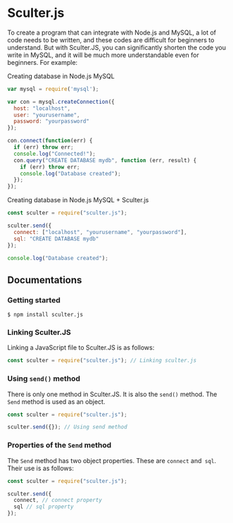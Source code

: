 # Sculter.js
To create a program that can integrate with Node.js and MySQL, a lot of code needs to be written, and these codes are difficult for beginners to understand. But with Sculter.JS, you can significantly shorten the code you write in MySQL, and it will be much more understandable even for beginners. For example:

Creating database in Node.js MySQL
```js
var mysql = require('mysql');

var con = mysql.createConnection({
  host: "localhost",
  user: "yourusername",
  password: "yourpassword"
});

con.connect(function(err) {
  if (err) throw err;
  console.log("Connected!");
  con.query("CREATE DATABASE mydb", function (err, result) {
    if (err) throw err;
    console.log("Database created");
  });
});
```
Creating database in Node.js MySQL + Sculter.js
```js
const sculter = require("sculter.js");

sculter.send({
  connect: ["localhost", "yourusername", "yourpassword"],
  sql: "CREATE DATABASE mydb"
});

console.log("Database created");
```
## Documentations
### Getting started
```
$ npm install sculter.js
```
### Linking Sculter.JS
Linking a JavaScript file to Sculter.JS is as follows:
```js
const sculter = require("sculter.js"); // Linking sculter.js
```
### Using `send()` method
There is only one method in Sculter.JS. It is also the `send()` method. The `Send` method is used as an object.
```js
const sculter = require("sculter.js");

sculter.send({}); // Using send method
```
### Properties of the `Send` method
The `Send` method has two object properties. These are `connect` and` sql`. Their use is as follows:
```js
const sculter = require("sculter.js");

sculter.send({
  connect, // connect property
  sql // sql property
});
```
